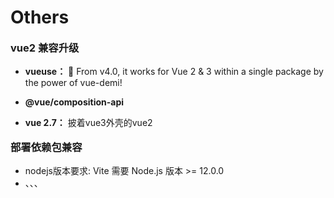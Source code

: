 # Others

### vue2 兼容升级

- **vueuse：**
  🎩 From v4.0, it works for Vue 2 & 3 within a single package by the power of vue-demi!

- **@vue/composition-api**
- **vue 2.7：** 
  披着vue3外壳的vue2

### 部署依赖包兼容
- nodejs版本要求: Vite 需要 Node.js 版本 >= 12.0.0
- 、、、

<style>
  h3{margin-top: 1em}
</style>
